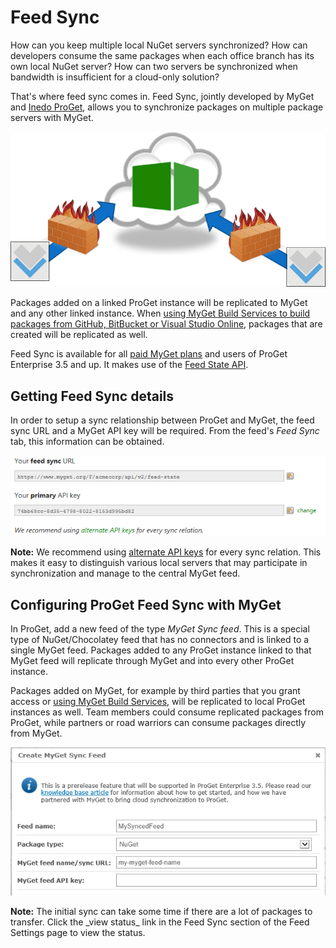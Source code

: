 # Feed Sync

How can you keep multiple local NuGet servers synchronized? How can developers consume the same packages when each office branch has its own local NuGet server? How can two servers be synchronized when bandwidth is insufficient for a cloud-only solution?

That's where feed sync comes in. Feed Sync, jointly developed by MyGet and [Inedo ProGet](http://inedo.com/proget), allows you to synchronize packages on multiple package servers with MyGet.

![Feed Sync](Images/feed-sync.png)

Packages added on a linked ProGet instance will be replicated to MyGet and any other linked instance. When [using MyGet Build Services to build packages from GitHub, BitBucket or Visual Studio Online](/docs/reference/build-services), packages that are created will be replicated as well.

Feed Sync is available for all [paid MyGet plans](https://www.myget.org/plans) and users of ProGet Enterprise 3.5 and up. It makes use of the [Feed State API](/docs/reference/feed-state-api-endpoint).

## Getting Feed Sync details

In order to setup a sync relationship between ProGet and MyGet, the feed sync URL and a MyGet API key will be required. From the feed's _Feed Sync_ tab, this information can be obtained.

![Feed Sync details](Images/feed-sync-details.png)

<p class="alert alert-info">
    <strong>Note:</strong> We recommend using <a href="/docs/reference/security#Personal_security_access_tokens">alternate API keys</a> for every sync relation. This makes it easy to distinguish various local servers that may participate in synchronization and manage to the central MyGet feed.
</p>

## Configuring ProGet Feed Sync with MyGet

In ProGet, add a new feed of the type _MyGet Sync feed_. This is a special type of NuGet/Chocolatey feed that has no connectors and is linked to a single MyGet feed. Packages added to any ProGet instance linked to that MyGet feed will replicate through MyGet and into every other ProGet instance.

Packages added on MyGet, for example by third parties that you grant access or [using MyGet Build Services](/docs/reference/build-services), will be replicated to local ProGet instances as well. Team members could consume replicated packages from ProGet, while partners or road warriors can consume packages directly from MyGet.

![ProGet MyGet feed](Images/feed-sync-proget.png)

<p class="alert alert-info">
    <strong>Note:</strong> The initial sync can take some time if there are a lot of packages to transfer. Click the _view status_ link in the Feed Sync section of the Feed Settings page to view the status.
</p>
